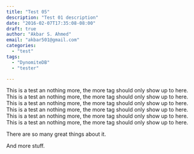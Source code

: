 ```yaml
---
title: "Test 05"
description: "Test 01 description"
date: "2016-02-07T17:35:08-08:00"
draft: true
author: "Akbar S. Ahmed"
email: "akbar501@gmail.com"
categories:
  - "test"
tags:
  - "DynomiteDB"
  - "tester"

---
```


This is a test an nothing more, the more tag should only show up to here.
This is a test an nothing more, the more tag should only show up to here.
This is a test an nothing more, the more tag should only show up to here.
This is a test an nothing more, the more tag should only show up to here.
This is a test an nothing more, the more tag should only show up to here.
This is a test an nothing more, the more tag should only show up to here.
<!--more-->
There are so many great things about it.

And more stuff.
